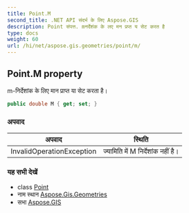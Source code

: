 ```yaml
---
title: Point.M
second_title: .NET API संदर्भ के लिए Aspose.GIS
description: Point संपत्त. mनर्देशंक के लए मन प्रप्त य सेट करत है
type: docs
weight: 60
url: /hi/net/aspose.gis.geometries/point/m/
---
```

## Point.M property

m-निर्देशांक के लिए मान प्राप्त या सेट करता है।

```csharp
public double M { get; set; }
```

### अपवाद

| अपवाद | स्थिति |
| --- | --- |
| InvalidOperationException | ज्यामिति में M निर्देशांक नहीं है। |

### यह सभी देखें

* class [Point](../)
* नाम स्थान [Aspose.Gis.Geometries](../../point/)
* सभा [Aspose.GIS](../../../)


